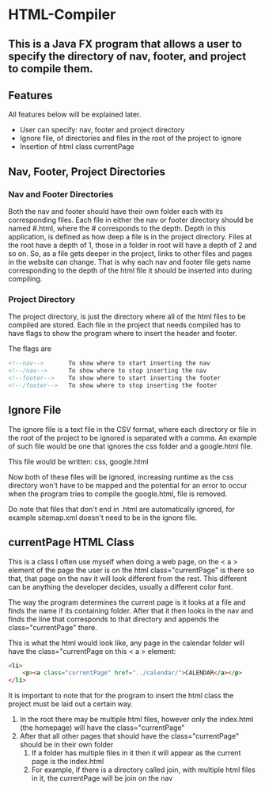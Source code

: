 # HTML-Compiler
## This is a Java FX program that allows a user to specify the directory of nav, footer, and project to compile them.

## Features
All features below will be explained later.
* User can specify: nav, footer and project directory
* Ignore file, of directories and files in the root of the project to ignore
* Insertion of html class currentPage

## Nav, Footer, Project Directories

### Nav and Footer Directories
Both the nav and footer should have their own folder each with its corresponding files. 
Each file in either the nav or footer directory should be named #.html, where the # corresponds to the depth.
Depth in this application, is defined as how deep a file is in the project directory. Files at the root have a depth of 1, those in a folder in root will have a depth of 2 and so on. 
So, as a file gets deeper in the project, links to other files and pages in the website can change.
That is why each nav and footer file gets name corresponding to the depth of the html file it should be inserted into during compiling.

### Project Directory 
The project directory, is just the directory where all of the html files to be compiled are stored.
Each file in the project that needs compiled has to have flags to show the program where to insert the header and footer.
  
The flags are 
```html
<!--nav-->       To show where to start inserting the nav
<!--/nav-->      To show where to stop inserting the nav
<!--footer-->    To show where to start inserting the footer
<!--/footer-->   To show where to stop inserting the footer
```

## Ignore File
The ignore file is a text file in the CSV format, where each directory or file in the root of the project to be ignored is separated with a comma.
An example of such file would be one that ignores the css folder and a google.html file.

This  file would be written: css, google.html

Now both of these files will be ignored, increasing runtime as the css directory won't have to be mapped and the potential for an error to occur when the program tries to compile the google.html, file is removed.

Do note that files that don't end in .html are automatically ignored, for example sitemap.xml doesn't need to be in the ignore file.

## currentPage HTML Class
This is a class I often use myself when doing a web page, on the < a > element of the page the user is on the html class="currentPage" is there so that, that page on the nav it will look different from the rest.
This different can be anything the developer decides, usually a different color font.

The way the program determines the current page is it looks at a file and finds the name if its containing folder.
After that it then looks in the nav and finds the line that corresponds to that directory and appends the class="currentPage" there.

This is what the html would look like, any page in the calendar folder will have the class="currentPage on this < a > element:
```html
<li>
    <p><a class="currentPage" href="../calendar/">CALENDAR</a></p>
</li>
```
It is important to note that for the program to insert the html class the project must be laid out a certain way.
1. In the root there may be multiple html files, however only the index.html (the homepage) will have the class="currentPage"
1. After that all other pages that should have the class="currentPage" should be in their own folder
    1. If a folder has multiple files in it then it will appear as the current page is the index.html
    1. For example, if there is a directory called join, with multiple html files in it, the currentPage will be join on the nav